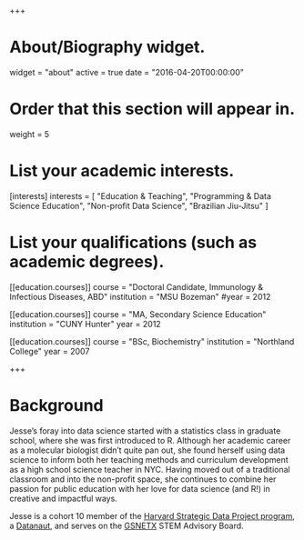 +++
# About/Biography widget.
widget = "about"
active = true
date = "2016-04-20T00:00:00"

# Order that this section will appear in.
weight = 5

# List your academic interests.
[interests]
  interests = [
    "Education & Teaching",
    "Programming & Data Science Education",
    "Non-profit Data Science",
    "Brazilian Jiu-Jitsu"
  ]

# List your qualifications (such as academic degrees).
 [[education.courses]]
   course = "Doctoral Candidate, Immunology & Infectious Diseases, ABD"
   institution = "MSU Bozeman"
   #year = 2012

[[education.courses]]
  course = "MA, Secondary Science Education"
  institution = "CUNY Hunter"
  year = 2012

[[education.courses]]
  course = "BSc, Biochemistry"
  institution = "Northland College"
  year = 2007
 
+++

# Background

Jesse’s foray into data science started with a statistics class in graduate school, where she was first introduced to R. Although her academic career as a molecular biologist didn’t quite pan out, she found herself using data science to inform both her teaching methods and curriculum development as a high school science teacher in NYC. Having moved out of a traditional classroom and into the non-profit space, she continues to combine her passion for public education with her love for data science (and R!) in creative and impactful ways.

Jesse is a cohort 10 member of the [Harvard Strategic Data Project program](https://sdp.cepr.harvard.edu/), a [Datanaut](open.nasa.gov/explore/datanauts/), and serves on the [GSNETX](http://www.gsnetx.org/) STEM Advisory Board.
